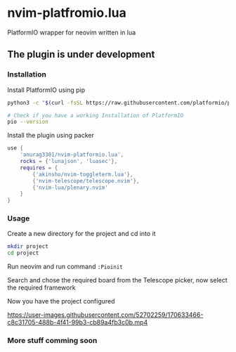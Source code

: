 # nvim-platfromio.lua
PlatformIO wrapper for neovim written in lua

## The plugin is under development

### Installation
Install PlatformIO using pip

```sh
python3 -c "$(curl -fsSL https://raw.githubusercontent.com/platformio/platformio/master/scripts/get-platformio.py)"

# Check if you have a working Installation of PlatformIO
pio --version
```

Install the plugin using packer

```lua
use {
    'anurag3301/nvim-platformio.lua',
    rocks = {'lunajson', 'luasec'},
    requires = {
        {'akinsho/nvim-toggleterm.lua'},
        {'nvim-telescope/telescope.nvim'},
        {'nvim-lua/plenary.nvim'
    }
}
```

### Usage
Create a new directory for the project and cd into it
```sh
mkdir project
cd project
```
Run neovim and run command `:Pioinit`

Search and chose the required board from the Telescope picker, now select the required framework

Now you have the project configured



https://user-images.githubusercontent.com/52702259/170633466-c8c31705-488b-4f41-99b3-cb89a4fb3c0b.mp4



### More stuff comming soon
